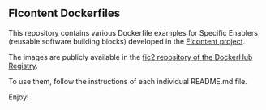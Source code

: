 ## FIcontent Dockerfiles

This repository contains various Dockerfile examples for Specific Enablers (reusable software building blocks) developed in the [FIcontent project](http://mediafi.org/).

The images are publicly available in the [fic2 repository of the DockerHub Registry](https://registry.hub.docker.com/repos/fic2/).

To use them, follow the instructions of each individual README.md file.

Enjoy!

